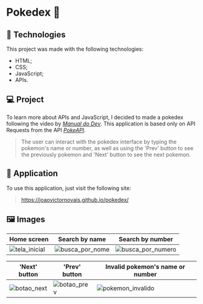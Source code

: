 # Pokedex 📱

## 🚀 Technologies
This project was made with the following technologies:
+ HTML;
+ CSS;
+ JavaScript;
+ APIs.

## 💻 Project
To learn more about APIs and JavaScript, I decided to made a pokedex following the video by [_Manual do Dev_](https://www.youtube.com/watch?v=SjtdH3dWLa8&ab_channel=ManualdoDev). This application is based only on API Requests from the API [_PokeAPI_](https://pokeapi.co/).

> The user can interact with the pokedex interface by typing the pokemon's name or number, as well as using the 'Prev' button to see the previously pokemon and 'Next' button to see the next pokemon.

## 🧰 Application

To use this application, just visit the following site:
> https://joaovictornovais.github.io/pokedex/

## 🖼 Images
| Home screen | Search by name | Search by number
|---|---|---|
|![tela_inicial](https://user-images.githubusercontent.com/80803417/187706976-27d97149-b12a-41c5-9d76-c76b98b32c35.png)|![busca_por_nome](https://user-images.githubusercontent.com/80803417/187707007-48c5785a-d524-4428-ac3c-0da66a3b1346.png)| ![busca_por_numero](https://user-images.githubusercontent.com/80803417/187707051-4ad4b993-e686-45a9-a336-2d208b96485f.png)

| 'Next' button | 'Prev' button | Invalid pokemon's name or number
|---|---|---|
|![botao_next](https://user-images.githubusercontent.com/80803417/187707730-e974fd4b-70fd-41dc-b865-9c845b9ed1c4.png)|![botao_prev](https://user-images.githubusercontent.com/80803417/187707764-71319552-a0f8-4741-bdfe-76076799e033.png)|![pokemon_invalido](https://user-images.githubusercontent.com/80803417/187707849-e462ad6e-91f0-4e82-8ed0-cdb554fcac08.png)|![pokemon_invalido](https://user-images.githubusercontent.com/80803417/187707865-08ec6ac5-2aae-4f4a-9499-bcd1a7fa3729.png)
